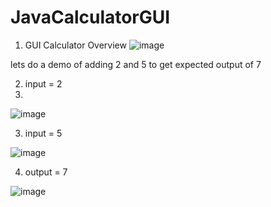 # JavaCalculatorGUI




1) GUI Calculator Overview
![image](https://user-images.githubusercontent.com/73298685/187738513-dfeba712-4312-4f1d-98d5-defc5661286a.png)


lets do a demo of adding 2 and 5 to get expected output of 7

2) input = 2
3) 
![image](https://user-images.githubusercontent.com/73298685/187738904-dc53f0c5-7d36-4746-97e5-2414e8ef01e4.png)


3) input = 5

![image](https://user-images.githubusercontent.com/73298685/187738963-8ed1e680-03b3-49b6-98b3-0deca54d3236.png)


4) output = 7

![image](https://user-images.githubusercontent.com/73298685/187739099-aa25f0af-4428-427e-a2c3-5a0fe2a0efcd.png)
